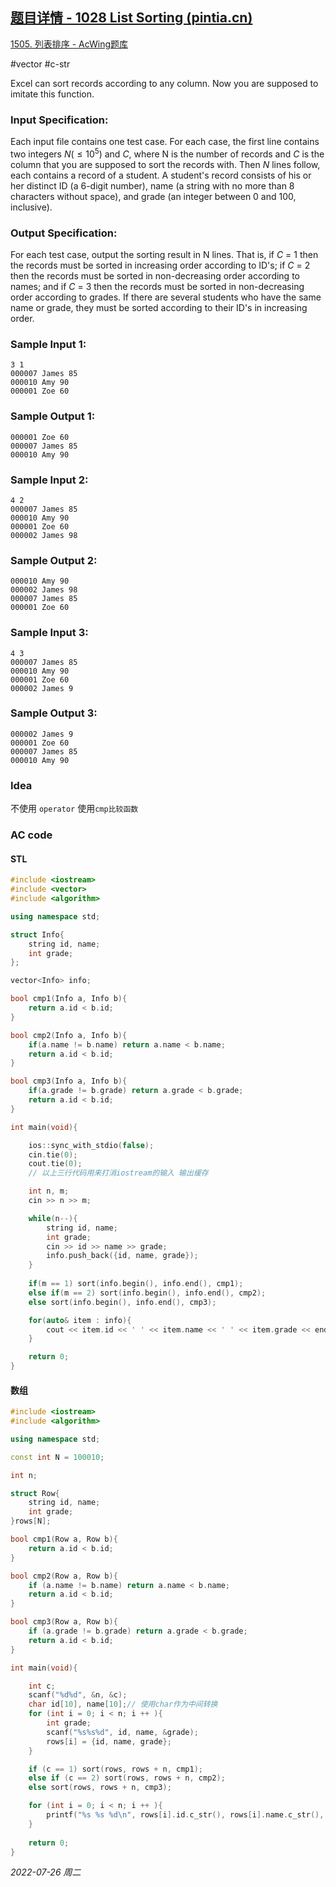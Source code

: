 ## [题目详情 - 1028 List Sorting (pintia.cn)](https://pintia.cn/problem-sets/994805342720868352/problems/994805468327690240)

[1505. 列表排序 - AcWing题库](https://www.acwing.com/problem/content/1507/)

#vector #c-str 

Excel can sort records according to any column. Now you are supposed to imitate this function.

### Input Specification:

Each input file contains one test case. For each case, the first line contains two integers $N (≤10^5)$ and $C$, where N is the number of records and $C$ is the column that you are supposed to sort the records with. Then $N$ lines follow, each contains a record of a student. A student's record consists of his or her distinct ID (a 6-digit number), name (a string with no more than 8 characters without space), and grade (an integer between 0 and 100, inclusive).

### Output Specification:

For each test case, output the sorting result in N lines. That is, if $C$ = 1 then the records must be sorted in increasing order according to ID's; if $C$ = 2 then the records must be sorted in non-decreasing order according to names; and if $C$ = 3 then the records must be sorted in non-decreasing order according to grades. If there are several students who have the same name or grade, they must be sorted according to their ID's in increasing order.

### Sample Input 1:

```in
3 1
000007 James 85
000010 Amy 90
000001 Zoe 60
```

### Sample Output 1:

```out
000001 Zoe 60
000007 James 85
000010 Amy 90
```

### Sample Input 2:

```in
4 2
000007 James 85
000010 Amy 90
000001 Zoe 60
000002 James 98
```

### Sample Output 2:

```out
000010 Amy 90
000002 James 98
000007 James 85
000001 Zoe 60
```

### Sample Input 3:

```in
4 3
000007 James 85
000010 Amy 90
000001 Zoe 60
000002 James 9
```

### Sample Output 3:

```out
000002 James 9
000001 Zoe 60
000007 James 85
000010 Amy 90
```

### Idea 

不使用 `operator` 使用`cmp比较函数`

### AC code

#### STL

```cpp
#include <iostream>
#include <vector>
#include <algorithm>

using namespace std;

struct Info{
    string id, name;
    int grade;
};

vector<Info> info;

bool cmp1(Info a, Info b){
    return a.id < b.id;
}

bool cmp2(Info a, Info b){
    if(a.name != b.name) return a.name < b.name;
    return a.id < b.id;
}

bool cmp3(Info a, Info b){
    if(a.grade != b.grade) return a.grade < b.grade;
    return a.id < b.id;
}

int main(void){

    ios::sync_with_stdio(false);
    cin.tie(0);
    cout.tie(0);
    // 以上三行代码用来打消iostream的输入 输出缓存

    int n, m;
    cin >> n >> m;

    while(n--){
        string id, name;
        int grade;
        cin >> id >> name >> grade;
        info.push_back({id, name, grade});
    }
    
    if(m == 1) sort(info.begin(), info.end(), cmp1);
    else if(m == 2) sort(info.begin(), info.end(), cmp2);
    else sort(info.begin(), info.end(), cmp3);

    for(auto& item : info){
        cout << item.id << ' ' << item.name << ' ' << item.grade << endl;
    }

    return 0;
}
```

#### 数组

```cpp
#include <iostream>
#include <algorithm>

using namespace std;

const int N = 100010;

int n;

struct Row{
    string id, name;
    int grade;
}rows[N];

bool cmp1(Row a, Row b){
    return a.id < b.id;
}

bool cmp2(Row a, Row b){
    if (a.name != b.name) return a.name < b.name;
    return a.id < b.id;
}

bool cmp3(Row a, Row b){
    if (a.grade != b.grade) return a.grade < b.grade;
    return a.id < b.id;
}

int main(void){

    int c;
    scanf("%d%d", &n, &c);
    char id[10], name[10];// 使用char作为中间转换
    for (int i = 0; i < n; i ++ ){
        int grade;
        scanf("%s%s%d", id, name, &grade);
        rows[i] = {id, name, grade};
    }

    if (c == 1) sort(rows, rows + n, cmp1);
    else if (c == 2) sort(rows, rows + n, cmp2);
    else sort(rows, rows + n, cmp3);

    for (int i = 0; i < n; i ++ ){
        printf("%s %s %d\n", rows[i].id.c_str(), rows[i].name.c_str(), rows[i].grade);
    }
    
    return 0;
}
```


*2022-07-26 周二*